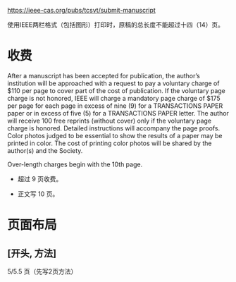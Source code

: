 https://ieee-cas.org/pubs/tcsvt/submit-manuscript

使用IEEE两栏格式（包括图形）打印时，原稿的总长度不能超过十四（14）页。

# 收费

After a manuscript has been accepted for publication, the author’s institution will be approached with a request to pay a voluntary charge of $110 per page to cover part of the cost of publication. If the voluntary page charge is not honored, IEEE will charge a mandatory page charge of $175 per page for each page in excess of nine (9) for a TRANSACTIONS PAPER paper or in excess of five (5) for a TRANSACTIONS PAPER letter. The author will receive 100 free reprints (without cover) only if the voluntary page charge is honored. Detailed instructions will accompany the page proofs. Color photos judged to be essential to show the results of a paper may be printed in color. The cost of printing color photos will be shared by the author(s) and the Society.

Over-length charges begin with the 10th page.

- 超过 9 页收费。

- 正文写 10 页。

# 页面布局

## [开头, 方法]

5/5.5 页（先写2页方法）